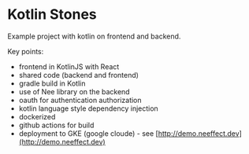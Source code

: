 # Kotlin Stones

Example project with kotlin on frontend and backend.

Key points:
- frontend in KotlinJS with React
- shared code (backend and frontend)
- gradle build in Kotlin
- use of Nee library on the backend
- oauth for authentication authorization
- kotlin language style dependency injection
- dockerized
- github actions for build
- deployment to GKE (google cloude)  - see 
  [http://demo.neeffect.dev](http://demo.neeffect.dev)
